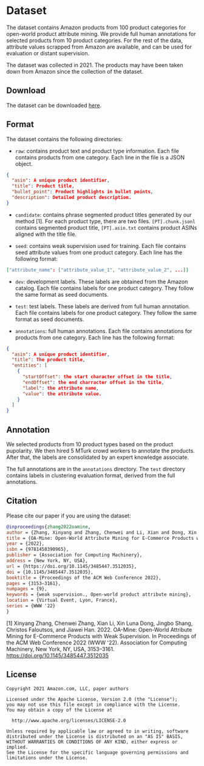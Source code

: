 # Dataset

The dataset contains Amazon products from 100 product categories for open-world product attribute mining. We provide full human annotations for selected products from 10 product categories. For the rest of the data, attribute values scrapped from Amazon are available, and can be used for evaluation or distant supervision.

The dataset was collected in 2021. The products may have been taken down from Amazon since the collection of the dataset.

## Download
The dataset can be downloaded [here](https://www.dropbox.com/s/1eksfr3k9iqbo32/amazon.zip?dl=0).

## Format
The dataset contains the following directories:

* `raw`: contains product text and product type information. Each file contains products from one category. Each line in the file is a JSON object.

```json
{
  "asin": A unique product identifier,
  "title": Product title,
  "bullet_point": Product highlights in bullet points,
  "description": Detailed product description.
}
```

* `candidate`: contains phrase segmented product titles generated by our method [1]. For each product type, there are two files. `[PT].chunk.jsonl` contains segmented product title, `[PT].asin.txt` contains product ASINs aligned with the title file.

* `seed`: contains weak supervision used for training. Each file contains seed attribute values from one product category. Each line has the following format:

```json
["attribute_name": ["attribute_value_1", "attribute_value_2", ...]]
```

* `dev`: development labels. These labels are obtained from the Amazon catalog. Each file contains labels for one product category. They follow the same format as seed documents.

* `test`: test labels. These labels are derived from full human annotation. Each file contains labels for one product category. They follow the same format as seed documents.

* `annotations`: full human annotations. Each file contains annotations for products from one category. Each line has the following format:

```json
{
  "asin": A unique product identifier,
  "title": The product title,
  "entities": [
    {
      "startOffset": the start character offset in the title,
      "endOffset": the end charracter offset in the title,
      "label": the attribute name,
      "value": the attribute value.
    }
  ]
}
```

## Annotation
We selected products from 10 product types based on the product pupolarity.
We then hired 5 MTurk crowd workers to annotate the products.
After that, the labels are consolidated by an expert knowledge associate.

The full annotations are in the `annotations` directory.
The `test` directory contains labels in clustering evaluation format, derived from the full annotations.



## Citation

Please cite our paper if you are using the dataset:
```bibtex
@inproceedings{zhang2022oamine,
author = {Zhang, Xinyang and Zhang, Chenwei and Li, Xian and Dong, Xin Luna and Shang, Jingbo and Faloutsos, Christos and Han, Jiawei},
title = {OA-Mine: Open-World Attribute Mining for E-Commerce Products with Weak Supervision},
year = {2022},
isbn = {9781450390965},
publisher = {Association for Computing Machinery},
address = {New York, NY, USA},
url = {https://doi.org/10.1145/3485447.3512035},
doi = {10.1145/3485447.3512035},
booktitle = {Proceedings of the ACM Web Conference 2022},
pages = {3153–3161},
numpages = {9},
keywords = {weak supervision., Open-world product attribute mining},
location = {Virtual Event, Lyon, France},
series = {WWW '22}
}

```

[1] Xinyang Zhang, Chenwei Zhang, Xian Li, Xin Luna Dong, Jingbo Shang, Christos Faloutsos, and Jiawei Han. 2022. OA-Mine: Open-World Attribute Mining for E-Commerce Products with Weak Supervision. In Proceedings of the ACM Web Conference 2022 (WWW '22). Association for Computing Machinery, New York, NY, USA, 3153–3161. https://doi.org/10.1145/3485447.3512035

## License
```
Copyright 2021 Amazon.com, LLC, paper authors

Licensed under the Apache License, Version 2.0 (the "License");
you may not use this file except in compliance with the License.
You may obtain a copy of the License at

  http://www.apache.org/licenses/LICENSE-2.0

Unless required by applicable law or agreed to in writing, software
distributed under the License is distributed on an "AS IS" BASIS,
WITHOUT WARRANTIES OR CONDITIONS OF ANY KIND, either express or implied.
See the License for the specific language governing permissions and
limitations under the License.
```